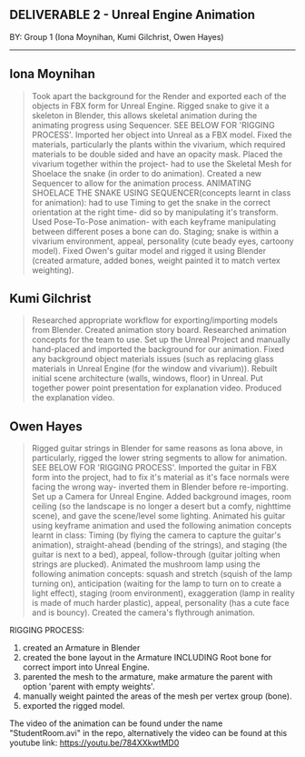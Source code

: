 DELIVERABLE 2 - Unreal Engine Animation
---
BY: Group 1 (Iona Moynihan, Kumi Gilchrist, Owen Hayes)

--------------------------
Iona Moynihan
-
> Took apart the background for the Render and exported each of the objects in FBX form for Unreal Engine.
> Rigged snake to give it a skeleton in Blender, this allows skeletal animation during the animating progress using Sequencer. SEE BELOW FOR 'RIGGING PROCESS'.
> Imported her object into Unreal as a FBX model.
> Fixed the materials, particularly the plants within the vivarium, which required materials to be double sided and have an opacity mask.
> Placed the vivarium together within the project- had to use the Skeletal Mesh for Shoelace the snake (in order to do animation).
> Created a new Sequencer to allow for the animation process.
> ANIMATING SHOELACE THE SNAKE USING SEQUENCER(concepts learnt in class for animation): had to use Timing to get the snake in the correct orientation at the right time- did so by manipulating it's transform. Used Pose-To-Pose animation- with each keyframe manipulating between different poses a bone can do. Staging; snake is within a vivarium environment, appeal, personality (cute beady eyes, cartoony model).
> Fixed Owen's guitar model and rigged it using Blender (created armature, added bones, weight painted it to match vertex weighting).

Kumi Gilchrist
-
> Researched appropriate workflow for exporting/importing models from Blender.
> Created animation story board.
> Researched animation concepts for the team to use.
> Set up the Unreal Project and manually hand-placed and imported the background for our animation.
> Fixed any background object materials issues (such as replacing glass materials in Unreal Engine (for the window and vivarium)).
> Rebuilt initial scene architecture (walls, windows, floor) in Unreal.
> Put together power point presentation for explanation video.
> Produced the explanation video.

Owen Hayes
-
> Rigged guitar strings in Blender for same reasons as Iona above, in particularly, rigged the lower string segments to allow for animation. SEE BELOW FOR 'RIGGING PROCESS'.
> Imported the guitar in FBX form into the project, had to fix it's material as it's face normals were facing the wrong way- inverted them in Blender before re-importing.
> Set up a Camera for Unreal Engine.
> Added background images, room ceiling (so the landscape is no longer a desert but a comfy, nighttime scene), and gave the scene/level some lighting.
> Animated his guitar using keyframe animation and used the following animation concepts learnt in class: Timing (by flying the camera to capture the guitar's animation), straight-ahead (bending of the strings), and staging (the guitar is next to a bed), appeal, follow-through (guitar jolting when strings are plucked).
> Animated the mushroom lamp using the following animation concepts: squash and stretch (squish of the lamp turning on), anticipation (waiting for the lamp to turn on to create a light effect), staging (room environment), exaggeration (lamp in reality is made of much harder plastic), appeal, personality (has a cute face and is bouncy).
> Created the camera's flythrough animation.


RIGGING PROCESS:
1. created an Armature in Blender
2. created the bone layout in the Armature INCLUDING Root bone for correct import into Unreal Engine.
3. parented the mesh to the armature, make armature the parent with option 'parent with empty weights'.
4. manually weight painted the areas of the mesh per vertex group (bone).
5. exported the rigged model.

The video of the animation can be found under the name "StudentRoom.avi" in the repo, alternatively the video can be found at this youtube link: https://youtu.be/784XXkwtMD0
